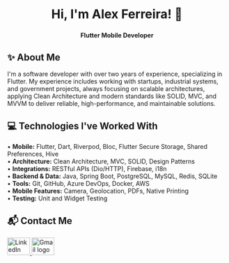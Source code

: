 <h1 align="center">Hi, I'm Alex Ferreira! 👋</h1>

###

<p align="center">
  <strong>Flutter Mobile Developer</strong>
</p>

###

<h2 align="left">✨ About Me</h2>

<p align="left">
    I'm a software developer with over two years of experience, specializing in Flutter. My experience includes working with startups, industrial systems, and government projects, always focusing on scalable architectures, applying Clean Architecture and modern standards like SOLID, MVC, and MVVM to deliver reliable, high-performance, and maintainable solutions.
</p>

###

<h2 align="left">💻 Technologies I've Worked With</h2>

<p align="left">
  • <strong>Mobile:</strong> Flutter, Dart, Riverpod, Bloc, Flutter Secure Storage, Shared Preferences, Hive <br>
  • <strong>Architecture:</strong> Clean Architecture, MVC, SOLID, Design Patterns <br>
  • <strong>Integrations:</strong> RESTful APIs (Dio/HTTP), Firebase, i18n <br>
  • <strong>Backend & Data:</strong> Java, Spring Boot, PostgreSQL, MySQL, Redis, SQLite <br>
  • <strong>Tools:</strong> Git, GitHub, Azure DevOps, Docker, AWS <br>
  • <strong>Mobile Features:</strong> Camera, Geolocation, PDFs, Native Printing <br>
  • <strong>Testing:</strong> Unit and Widget Testing  
</p>

###

<h2 align="left">📬 Contact Me</h2>

<div align="left">
  <a href="https://www.linkedin.com/in/alexferreira92" target="_blank">
    <img src="https://raw.githubusercontent.com/maurodesouza/profile-readme-generator/master/src/assets/icons/social/linkedin/default.svg" width="52" height="40" alt="LinkedIn logo" />
  </a>
  <a href="mailto:correaferreiraalex92@gmail.com" target="_blank">
    <img src="https://raw.githubusercontent.com/maurodesouza/profile-readme-generator/master/src/assets/icons/social/gmail/default.svg" width="52" height="40" alt="Gmail logo" />
  </a>
</div>

###
